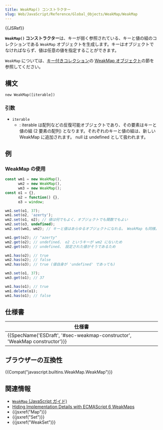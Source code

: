 ```yaml
---
title: WeakMap() コンストラクター
slug: Web/JavaScript/Reference/Global_Objects/WeakMap/WeakMap
---
```

{{JSRef}}

**`WeakMap()` コンストラクター**は、キーが弱く参照されている、キーと値の組のコレクションである `WeakMap` オブジェクトを生成します。キーはオブジェクトでなければならず、値は任意の値を指定することができます。

`WeakMap` については、[キー付きコレクション](/ja/docs/Web/JavaScript/Guide/Keyed_collections)の [WeakMap オブジェクト](/ja/docs/Web/JavaScript/Guide/Keyed_collections#WeakMap_object)の節を参照してください。

## 構文

```
new WeakMap([iterable])
```

### 引数

- `iterable`
  - : iterable は配列などの反復可能オブジェクトであり、その要素はキーと値の組 (2 要素の配列) となります。それぞれのキーと値の組は、新しい WeakMap に追加されます。 null は undefined として扱われます。

## 例

### WeakMap の使用

```js
const wm1 = new WeakMap(),
      wm2 = new WeakMap(),
      wm3 = new WeakMap();
const o1 = {},
      o2 = function() {},
      o3 = window;

wm1.set(o1, 37);
wm1.set(o2, 'azerty');
wm2.set(o1, o2); // 値は何でもよく、オブジェクトでも関数でもよい
wm2.set(o3, undefined);
wm2.set(wm1, wm2); // キーと値はあらゆるオブジェクトになれる。 WeakMap も同様。

wm1.get(o2); // "azerty"
wm2.get(o2); // undefined、 o2 というキーが wm2 にないため
wm2.get(o3); // undefined、 設定された値がそうであるため

wm1.has(o2); // true
wm2.has(o2); // false
wm2.has(o3); // true (値自身が 'undefined' であっても)

wm3.set(o1, 37);
wm3.get(o1); // 37

wm1.has(o1); // true
wm1.delete(o1);
wm1.has(o1); // false
```

## 仕様書

| 仕様書                                                                                               |
| ---------------------------------------------------------------------------------------------------- |
| {{SpecName('ESDraft', '#sec-weakmap-constructor', 'WeakMap constructor')}} |

## ブラウザーの互換性

{{Compat("javascript.builtins.WeakMap.WeakMap")}}

## 関連情報

- [`WeakMap` (JavaScript ガイド)](/ja/docs/Web/JavaScript/Guide/Keyed_collections#WeakMap_object)
- [Hiding Implementation Details with ECMAScript 6 WeakMaps](http://fitzgeraldnick.com/weblog/53/)
- {{jsxref("Map")}}
- {{jsxref("Set")}}
- {{jsxref("WeakSet")}}
